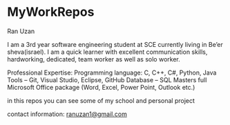 # MyWorkRepos

Ran Uzan

I am a 3rd year software engineering student at SCE currently living in Be’er sheva(israel).
I am a quick learner with excellent communication skills, hardworking, dedicated, team worker as well as solo worker.

Professional Expertise: 
Programming language: C, C++, C#, Python, Java
Tools – Git, Visual Studio, Eclipse, GitHub
Database – SQL
Masters full Microsoft Office package (Word, Excel, Power Point, Outlook etc.) 


in this repos you can see some of my school and personal project


contact information:
ranuzan1@gmail.com
